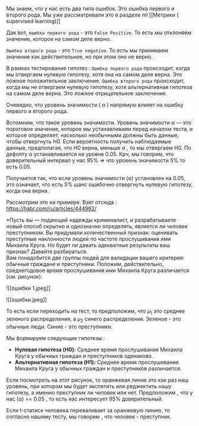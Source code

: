 Мы знаем, что у нас есть два типа ошибок. Это ошибка первого и второго рода. Мы уже рассматривали это в разделе ml [[Метрики ( supervised  learning)]] 

Дак вот, `ошибка первого рода` - это `False Positive`. То есть мы отклоняем значение, которое на самом деле верно. 

`Ошибка второго рода` - это `True negative`. То есть мы принимаем значение как действительное, но при этом оно не верно.  

В рамках тестирование гипотез : `Ошибка первого рода` происходит, когда мы отвергаем нулевую гипотезу, хотя она на самом деле верна. Это ложное положительное заключение. `Ошибка второго рода` происходит, когда мы не отвергаем нулевую гипотезу, хотя альтернативная гипотеза на самом деле верна. Это ложное отрицательное заключение.

Очевидно, что уровень значимости ( α ) напрямую влияет на ошибку первого и второго рода. 

Вспомним, что такое уровень значимости. Уровень значимости _α_ — это пороговое значение, которое мы устанавливаем перед началом теста, и которое определяет, насколько необычными должны быть данные, чтобы отвергнуть _H0._ Если вероятность получить наблюдаемые данные, предполагая, что _H0_ верна, меньше _α_ , то мы отвергаем H0. По дефолту _α_ устанавливается на уровне 0.05. Крч, мы говорим, что доверительный интервал у нас 95% => что уровень значимости 5% то есть 0.05.

Получается так, что если уровень значимости (α) установлен на 0.05, это означает, что есть 5% шанс ошибочно отвергнуть нулевую гипотезу, когда она верна.

Рассмотрим это на примере. Взят отсюда : https://habr.com/ru/articles/444992/

*Пусть вы — подающий надежды криминалист, и разрабатываете новый способ скрытно и однозначно определять, является ли человек преступником. Вы придумали количественный признак: оценивать преступные наклонности людей по частоте прослушивания ими Михаила Круга. Но будет ли давать адекватные результаты ваш признак? Давайте разбираться.  
Вам понадобится две группы людей для валидации вашего критерия: обычные граждане и преступники. Положим, действительно, среднегодовое время прослушивания ими Михаила Круга различается (см. рисунок):

![[ошибки 1.jpeg]]

![[ошибки.jpeg]]

 То есть если переходить на тест, то предположим, что  $\mu_1$ это среднее зеленого распределения, а  $\mu_2$  синего распределения.  Зеленое - это обычные люди. Синие - это преступники. 

Мы формируем следующие гипотезы : 
- **Нулевая гипотеза (H0):** Среднее время прослушивания Михаила Круга у обычных граждан и преступников одинаково.
- **Альтернативная гипотеза (H1):** Среднее время прослушивания Михаила Круга у обычных граждан и преступников различается.

Если посмотреть на этот рисунок, то оранжевая линия это как раз наш уровень, при котором мы будет экспетить или реджектить нашу гипотезу, а именно преступник ли человек или нет. Предположим , что у нас (α) == 0.05 , то есть нас интересует 95% доверительный. 

Если t-статиск человека переваливает за оранжевую линию, то согласно нашему тесту, мы говорим , что человек - преступник.